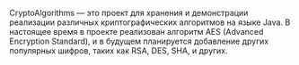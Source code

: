 CryptoAlgorithms — это проект для хранения и демонстрации реализации различных криптографических алгоритмов на языке Java. В настоящее время в проекте реализован алгоритм AES (Advanced Encryption Standard), и в будущем планируется добавление других популярных шифров, таких как RSA, DES, SHA, и других.